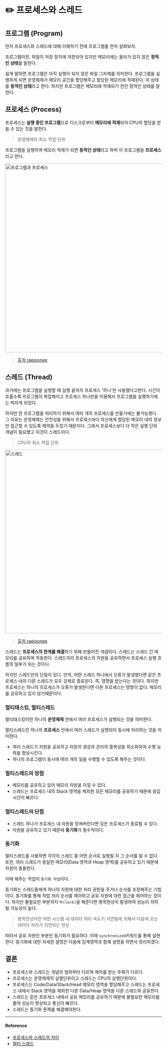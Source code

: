 # ✏️ 프로세스와 스레드

## 프로그램 (Program)
먼저 프로세스와 스레드에 대해 이해하기 전에 프로그램를 먼저 살펴보자.

프로그램이란, 파일이 저장 장치에 저장되어 있지만 메모리에는 올라가 있지 않은 **정적인 상태**를 말한다.

쉽게 말하면 프로그램은 아직 실행이 되지 않은 파일 그자체를 의미한다. 프로그램을 실행하게 되면 운영체제가 메모리 공간을 할당해주고 할당된 메모리에 적재된다. 이 상태를 **동적인 상태**라고 한다.
하지만 프로그램은 메모리에 적재되기 전인 정적인 상태를 말한다. 

## 프로세스 (Process)
프로세스는 **실행 중인 프로그램**으로 디스크로부터 **메모리에 적재**되어 CPU의 할당을 받을 수 있는 것을 말한다.
> 운영체제의 최소 작업 단위

프로그램을 실행하여 메모리 적재가 되면 **동적인 상태**라고 하며 이 프로그램을 **프로세스**라고 한다.

<img width="606" alt="프로그램과 프로세스" src="https://user-images.githubusercontent.com/43868540/145769507-0e3ffdcb-9402-4052-b621-34632978fda5.png">

> [출처 raejoonee](https://velog.io/@raejoonee/프로세스와-스레드의-차이)

## 스레드 (Thread)

과거에는 프로그램을 실행할 때 실행 끝까지 프로세스 '하나'만 사용했다고한다. 시간이 흐를수록 프로그램이 복잡해지고 프로세스 하나만을 이용해서 프로그램을 실행하기에는 벅차게 되었다.

하지만 한 프로그램을 처리하기 위해서 여러 개의 프로세스를 만들기에는 불가능했다. 그 이유는 운영체제는 안전성을 위해서 프로세스마다 자신에게 할당된 메모리 내의 정보만 접근할 수 있도록 제약을 두었기 때문이다. 그래서 프로세스보다 더 작은 실행 단위 개념이 필요했고 이것이 스레드이다.
> CPU의 최소 작업 단위

<img width="589" alt="스레드" src="https://user-images.githubusercontent.com/43868540/145787953-cff5d668-de15-4090-98b4-4e51160e8b9d.png">

> [출처 raejoonee](https://velog.io/@raejoonee/프로세스와-스레드의-차이)

스레드는 **프로세스의 한계를 해결**하기 위해 만들어진 개념이다. 스레드는 스레드 간 메모리를 공유하며 작동한다. 스레드끼리 프로세스의 자원을 공유하면서 프로세스 실행 흐름의 일부가 되는 것이다. 

하지만 스레드만의 단점이 있다. 만약, 어떤 스레드 하나에서 오류가 발생했다면 같은 프로세스 내의 다른 스레드가 모두 강제로 종료된다. 즉, 영향을 받는다는 것이다.
하지만 프로세스는 하나의 프로세스가 오류가 발생한다면 다른 프로세스는 영향이 없다. 메모리를 공유하고 있지 않기때문이다.

### 멀티태스킹, 멀티스레드
멀티태스킹이란 하나의 **운영체제** 안에서 여러 프로세스가 실행되는 것을 의미한다. 

멀티스레드란 하나의 **프로세스** 안에서 여러 스레드가 실행되어 동시에 처리하는 것을 의미한다. 
- 여러 스레드가 자원을 공유하고 자원의 생성과 관리의 중복성을 최소화하여 수행 능력을 향상시킨다.
- 하나의 프로그램이 동시에 여러 개의 일을 수행할 수 있도록 해주는 것이다.

### 멀티스레드의 장점
- 메모리를 공유하고 있어 메모리 자원을 아낄 수 있다.
- 스레드는 프로세스 내의 Stack 영역을 제외한 모든 메모리를 공유하기 때문에 응답 시간이 빠르다.

### 멀티스레드의 단점
- 스레드 하나가 프로세스 내 자원을 망쳐버린다면 모든 프로세스가 종료될 수 있다.
- 자원을 공유하고 있기 때문에 **동기화**가 필수적이다.

### 동기화
멀티스레드를 사용하면 각각의 스레드 중 어떤 순서로 실행될 지 그 순서를 알 수 없다. 또한, 여러 스레드가 동일한 메모리(Data 영역과 Heap 영역)를 공유하고 있기 때문에 자원이 충돌한다.

이때 해주는 작업이 `동기화 작업`이다.

동기화는 스레드들에게 하나의 자원에 대한 처리 권한을 주거나 순서를 조정해주는 기법이다. 동기화를 통해 작업 처리 순서를 제어하고 공유 자원에 대한 접근을 제어하는 것이다.
하지만 불필요한 부분까지 `락(lock)`을 해준다면 병목현상이 발생하여 성능이 저하될 가능성이 높다. 
> 병목현상이란 어떤 시스템 내 데이터 처리 속도가 지연됨에 의해서 다음에 오는 데이터 처리가 지연되는 현상

따라서 공유 자원인 부분만 동기화가 필요하다. 이때 `synchronized`키워드를 통해 실현한다. 동기화에 대한 자세한 설명은 다음에 임계영역과 함께 설명을 하면서 정리하겠다.

## 결론
- 프로세스와 스레드는 개념의 범위부터 다르며 제어를 받는 주체가 다르다.
- 프로세스는 운영체제의 실행단위이고 스레드는 CPU의 실행단위이다. 
- 프로세스는 Code/Data/Stack/Head 메모리 영역을 할당해주고 스레드는 프로세스 내에서 Stack 영역을 제외한 다른 Data/Heap 영역을 다른 스레드와 공유한다.
- 스레드는 같은 프로세스 내에서 공유 메모리를 공유하기 때문에 불필요한 메모리를 줄여 성능이 향상되고 통신이 빠르다.
- 스레드는 동기화 문제를 해결해야한다.

----
#### Reference
- [프로세스와 스레드의 차이](https://velog.io/@raejoonee/프로세스와-스레드의-차이)
- [멀티 스레드](https://woovictory.github.io/2018/12/26/OS-MultiThread-Concept/)
